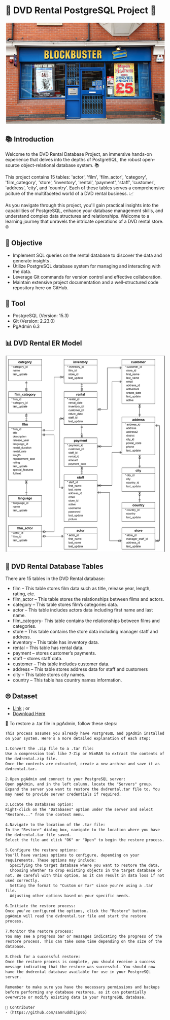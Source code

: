 # 📀 DVD Rental PostgreSQL Project 📀
<p align="center">
  <img src="https://github.com/samruddhijp05/dvd_rental_sql_queries/blob/queries/dvd.PNG" alt="Image" width="600">
</p>

## 📚 Introduction
Welcome to the DVD Rental Database Project, an immersive hands-on experience that delves into the depths of PostgreSQL, the robust open-source object-relational database system. 📚

This project contains 15 tables: 'actor', 'film', 'film_actor', 'category', 'film_category', 'store', 'inventory', 'rental', 'payment', 'staff', 'customer', 'address', 'city', and 'country'. Each of these tables serves a comprehensive pciture of the multifaceted  world of a DVD rental business. 📈

As you navigate through this project, you'll gain practical insights into the capabilities of PostgreSQL, enhance your database management skills, and understand complex data structures and relationships. Welcome to a learning journey that unravels the intricate operations of a DVD rental store. 🌐

## 🎯 Objective
- Implement SQL queries on the rental database to discover the data and generate insights .
- Utilize PostgreSQL database system for managing and interacting with the data.
- Leverage Git commands for version control and effective collaboration.
- Maintain extensive project documentation and a well-structured code repository here on GitHub.


## 🔧 Tool
- PostgreSQL (Version: 15.3)
- Git (Version: 2.23.0)
- PgAdmin 6.3

## 📊 DVD Rental ER Model
<p align="center">
  <img src="https://github.com/samruddhijp05/dvd_rental_sql_queries/blob/queries/ER_diagram.PNG" alt="Image" width="500">
</p>

## 📃 DVD Rental Database Tables
There are 15 tables in the DVD Rental database:

- film – This table stores film data such as title, release year, length, rating, etc.
- film_actor – This table stores the relationships between films and actors.
- category – This table stores film’s categories data.
- actor – This table includes actors data including first name and last name.
- film_category- This table contains the relationships between films and categories.
- store – This table contains the store data including manager staff and address.
- inventory – This table has inventory data.
- rental – This table has rental data.
- payment – stores customer’s payments.
- staff – stores staff data.
- customer – This table includes customer data.
- address – This table stores address data for staff and customers
- city – This table stores city names.
- country – This table has country names information.

## 🌐 Dataset
- [Link](https://www.postgresqltutorial.com/postgresql-getting-started/postgresql-sample-database/) ; or
- [Download Here](https://github.com/samruddhijp05/dvd_rental_sql_queries/tree/queries/databasefile)
  

📝 To restore a .tar file in pgAdmin, follow these steps:
```
This process assumes you already have PostgreSQL and pgAdmin installed on your system. Here's a more detailed explanation of each step:

1.Convert the .zip file to a .tar file:
Use a compression tool like 7-Zip or WinRAR to extract the contents of the dvdrental.zip file.
Once the contents are extracted, create a new archive and save it as dvdrental.tar.

2.Open pgAdmin and connect to your PostgreSQL server:
Open pgAdmin, and in the left column, locate the "Servers" group.
Expand the server you want to restore the dvdrental.tar file to. You may need to provide server credentials if required.

3.Locate the Databases option:
Right-click on the "Databases" option under the server and select "Restore..." from the context menu.

4.Navigate to the location of the .tar file:
In the "Restore" dialog box, navigate to the location where you have the dvdrental.tar file saved.
Select the file and click "OK" or "Open" to begin the restore process.

5.Configure the restore options:
You'll have various options to configure, depending on your requirements. These options may include:
  Specifying the target database where you want to restore the data.
  Choosing whether to drop existing objects in the target database or not. Be careful with this option, as it can result in data loss if not used correctly.
  Setting the format to "Custom or Tar" since you're using a .tar file.
  Adjusting other options based on your specific needs.

6.Initiate the restore process:
Once you've configured the options, click the "Restore" button. pgAdmin will read the dvdrental.tar file and start the restore process.

7.Monitor the restore process:
You may see a progress bar or messages indicating the progress of the restore process. This can take some time depending on the size of the database.

8.Check for a successful restore:
Once the restore process is complete, you should receive a success message indicating that the restore was successful. You should now have the dvdrental database available for use in your PostgreSQL server.

Remember to make sure you have the necessary permissions and backups before performing any database restores, as it can potentially overwrite or modify existing data in your PostgreSQL database.

👥 Contributer
- (https://github.com/samruddhijp05)